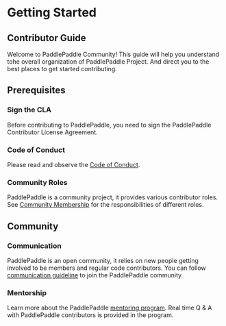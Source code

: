# Getting Started
###
## Contributor Guide

Welcome to PaddlePaddle Community! This guide will help you understand tohe overall organization of PaddlePaddle Project. And direct you to the best places to get started contributing.

## Prerequisites

### Sign the CLA

Before contributing to PaddlePaddle, you need to sign the PaddlePaddle Contributor License Agreement.

### Code of Conduct

Please read and observe the [Code of Conduct](/CODE_OF_CONDUCT.md).

### Community Roles

PaddlePaddle is a community project, it provides various contributor roles. See [Community Membership](/MEMBERSHIP.md) for the responsibilities of different roles.

## Community

### Communication

PaddlePaddle is an open community, it relies on new people getting involved to be members and regular code contributors. You can follow [communication guideline](/communication/README.md) to join the PaddlePaddle community.

### Mentorship

Learn more about the PaddlePaddle [mentoring program](/mentoring/README.md). Real time Q & A with PaddlePaddle contributors is provided in the program.

